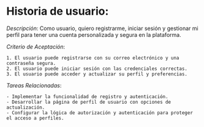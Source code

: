 # Historia de usuario:

*Descripción*: Como usuario, quiero registrarme, iniciar sesión y gestionar mi perfil para tener una cuenta personalizada y segura en la plataforma.<br>

*Criterio de Aceptación*:

    1. El usuario puede registrarse con su correo electrónico y una contraseña segura.
    2. El usuario puede iniciar sesión con las credenciales correctas.
    3. El usuario puede acceder y actualizar su perfil y preferencias.

*Tareas Relacionadas*:

    - Implementar la funcionalidad de registro y autenticación.
    - Desarrollar la página de perfil de usuario con opciones de actualización.
    - Configurar la lógica de autorización y autenticación para proteger el acceso a perfiles.
